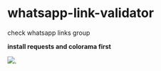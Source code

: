 # whatsapp-link-validator
check whatsapp links group

**install requests and colorama first**

![]([https://prnt.sc/BA5oG-68h-fs](https://prnt.sc/BA5oG-68h-fs)https://prnt.sc/BA5oG-68h-fs).


